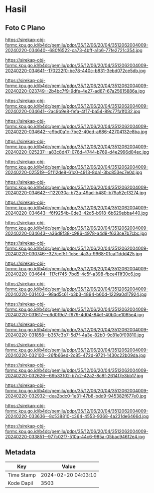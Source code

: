 # Hasil

## Foto C Plano

https://sirekap-obj-formc.kpu.go.id/b4dc/pemilu/pdpr/35/12/06/20/04/3512062004009-20240220-034640--680f6522-ca73-4bff-a1b6-77fe2721c354.jpg

https://sirekap-obj-formc.kpu.go.id/b4dc/pemilu/pdpr/35/12/06/20/04/3512062004009-20240220-034641--170222f0-be78-440c-b831-3ebd072ce5db.jpg

https://sirekap-obj-formc.kpu.go.id/b4dc/pemilu/pdpr/35/12/06/20/04/3512062004009-20240220-023749--2b4bc7f9-9dfe-4e27-ad67-67a25615886a.jpg

https://sirekap-obj-formc.kpu.go.id/b4dc/pemilu/pdpr/35/12/06/20/04/3512062004009-20240220-034641--2ac9b9e8-fefa-4f17-ba54-89c77fa1f032.jpg

https://sirekap-obj-formc.kpu.go.id/b4dc/pemilu/pdpr/35/12/06/20/04/3512062004009-20240220-034642--c9bd0a1c-7be2-40ed-a686-42704132e8ba.jpg

https://sirekap-obj-formc.kpu.go.id/b4dc/pemilu/pdpr/35/12/06/20/04/3512062004009-20240220-025237--a83c8d47-076d-4744-b769-d4e2996d04ec.jpg

https://sirekap-obj-formc.kpu.go.id/b4dc/pemilu/pdpr/35/12/06/20/04/3512062004009-20240220-025519--5f112de8-61c0-4913-8da1-3bc853ec7e0d.jpg

https://sirekap-obj-formc.kpu.go.id/b4dc/pemilu/pdpr/35/12/06/20/04/3512062004009-20240220-034642--f122030a-b72a-49ad-b480-b79a52ef3274.jpg

https://sirekap-obj-formc.kpu.go.id/b4dc/pemilu/pdpr/35/12/06/20/04/3512062004009-20240220-034643--f6f9254b-0de3-42d5-b918-6b629ebba440.jpg

https://sirekap-obj-formc.kpu.go.id/b4dc/pemilu/pdpr/35/12/06/20/04/3512062004009-20240220-034643--a36d8f38-c986-4978-a4d9-f633ce7b7cbc.jpg

https://sirekap-obj-formc.kpu.go.id/b4dc/pemilu/pdpr/35/12/06/20/04/3512062004009-20240220-030746--327cef5f-1c5e-4a3a-9968-01caf1ddd425.jpg

https://sirekap-obj-formc.kpu.go.id/b4dc/pemilu/pdpr/35/12/06/20/04/3512062004009-20240220-034644--117cf745-7bd5-4c5f-a398-fbce411f30c6.jpg

https://sirekap-obj-formc.kpu.go.id/b4dc/pemilu/pdpr/35/12/06/20/04/3512062004009-20240220-031403--98ad5c61-b3b3-4894-b60d-1229a0d17924.jpg

https://sirekap-obj-formc.kpu.go.id/b4dc/pemilu/pdpr/35/12/06/20/04/3512062004009-20240220-031617--c6d0f9d7-f979-4d04-84e1-40b0ce1085e4.jpg

https://sirekap-obj-formc.kpu.go.id/b4dc/pemilu/pdpr/35/12/06/20/04/3512062004009-20240220-031858--b357c3b7-5d7f-4a3e-82b0-9c81e0f09810.jpg

https://sirekap-obj-formc.kpu.go.id/b4dc/pemilu/pdpr/35/12/06/20/04/3512062004009-20240220-032100--26fb66ed-2c85-472d-9721-1430c22b09da.jpg

https://sirekap-obj-formc.kpu.go.id/b4dc/pemilu/pdpr/35/12/06/20/04/3512062004009-20240220-032626--69b33102-b7c2-42a2-8c8f-2614f7e3bb17.jpg

https://sirekap-obj-formc.kpu.go.id/b4dc/pemilu/pdpr/35/12/06/20/04/3512062004009-20240220-032932--dea2bdc0-1e31-47b8-bdd9-945382f677e0.jpg

https://sirekap-obj-formc.kpu.go.id/b4dc/pemilu/pdpr/35/12/06/20/04/3512062004009-20240220-033636--8c538810-c364-4553-9368-4a231de6466d.jpg

https://sirekap-obj-formc.kpu.go.id/b4dc/pemilu/pdpr/35/12/06/20/04/3512062004009-20240220-033851--977c02f7-510a-44c6-985a-05bac946f2e4.jpg


## Metadata

| Key        | Value               |
| ---------- | ------------------- |
| Time Stamp | 2024-02-20 04:03:10 |
| Kode Dapil | 3503                |




